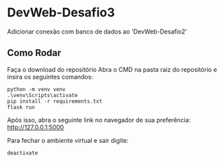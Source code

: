 # DevWeb-Desafio3
Adicionar conexão com banco de dados ao 'DevWeb-Desafio2'

## Como Rodar
Faça o download do repositório
Abra o CMD na pasta raiz do repositório e insira os seguintes comandos:
```
python -m venv venv
.\venv\Scripts\activate
pip install -r requirements.txt
flask run
```
Após isso, abra o seguinte link no navegador de sua preferência: http://127.0.0.1:5000

Para fechar o ambiente virtual e sair digite:
```
deactivate
```
